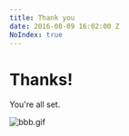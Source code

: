 ```yaml
---
title: Thank you
date: 2016-08-09 16:02:00 Z
NoIndex: true
---
```


# Thanks!

You're all set.

![bbb.gif](/uploads/bbb.gif)
